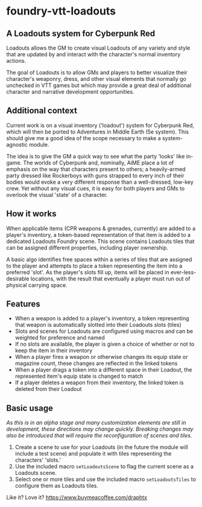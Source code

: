 # foundry-vtt-loadouts
## A Loadouts system for Cyberpunk Red
Loadouts allows the GM to create visual Loadouts of any variety and style that are updated by and interact with the character's normal inventory actions.

The goal of Loadouts is to allow GMs and players to better visualize their character's weaponry, dress, and other visual elements that normally go unchecked in VTT games but which may provide a great deal of additional character and narrative development opportunities.

## Additional context
Current work is on a visual inventory ('loadout') system for Cyberpunk Red, which will then be ported to Adventures in Middle Earth (5e system). This should give me a good idea of the scope necessary to make a system-agnostic module.

The idea is to give the GM a quick way to see what the party 'looks' like in-game. The worlds of Cyberpunk and, nominally, AiME place a lot of emphasis on the way that characters present to others; a heavily-armed party dressed like Rockerboys with guns strapped to every inch of their bodies would evoke a very different response than a well-dressed, low-key crew. Yet without any visual cues, it is easy for both players and GMs to overlook the visual 'state' of a character.

## How it works
When applicable items (CPR weapons & grenades, currently) are added to a player's inventory, a token-based representation of that item is added to a dedicated Loadouts Foundry scene. This scene contains Loadouts tiles that can be assigned different properties, including player ownership.

A basic algo identifies free spaces within a series of tiles that are assigned to the player and attempts to place a token representing the item into a preferred 'slot'. As the player's slots fill up, items will be placed in ever-less-desirable locations, with the result that eventually a player must run out of physical carrying space.

## Features
- When a weapon is added to a player's inventory, a token representing that weapon is automatically slotted into their Loadouts slots (tiles)
- Slots and scenes for Loadouts are configured using macros and can be weighted for preference and named
- If no slots are available, the player is given a choice of whether or not to keep the item in their inventory
- When a player fires a weapon or otherwise changes its equip state or magazine count, these changes are reflected in the linked tokens
- When a player drags a token into a different space in their Loadout, the represented item's equip state is changed to match
- If a player deletes a weapon from their inventory, the linked token is deleted from their Loadout

## Basic usage
_As this is in an alpha stage and many customization elements are still in development, these directions may change quickly. Breaking changes may also be introduced that will require the reconfiguration of scenes and tiles._

1. Create a scene to use for your Loadouts (in the future the module will include a test scene) and populate it with tiles representing the characters' 'slots.'
2. Use the included macro `setLoadoutsScene` to flag the current scene as a Loadouts scene.
3. Select one or more tiles and use the included macro `setLoadoutsTiles` to configure them as Loadouts tiles.

Like it? Love it?
https://www.buymeacoffee.com/draphtx